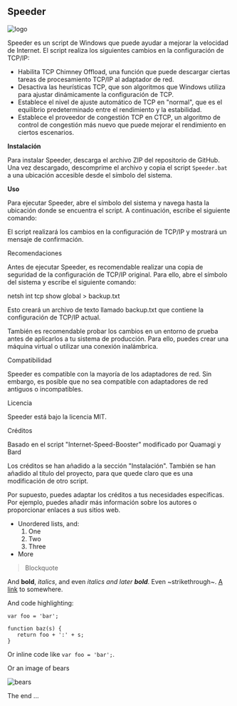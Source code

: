 Speeder
-------

![logo](https://i3.wp.com/raw.githubusercontent.com/Quamagi/Speeder/main/logo.jpg)

Speeder es un script de Windows que puede ayudar a mejorar la velocidad de Internet. El script realiza los siguientes cambios en la configuración de TCP/IP:

*   Habilita TCP Chimney Offload, una función que puede descargar ciertas tareas de procesamiento TCP/IP al adaptador de red.
*   Desactiva las heurísticas TCP, que son algoritmos que Windows utiliza para ajustar dinámicamente la configuración de TCP.
*   Establece el nivel de ajuste automático de TCP en "normal", que es el equilibrio predeterminado entre el rendimiento y la estabilidad.
*   Establece el proveedor de congestión TCP en CTCP, un algoritmo de control de congestión más nuevo que puede mejorar el rendimiento en ciertos escenarios.

**Instalación**

Para instalar Speeder, descarga el archivo ZIP del repositorio de GitHub. Una vez descargado, descomprime el archivo y copia el script `Speeder.bat` a una ubicación accesible desde el símbolo del sistema.

**Uso**

Para ejecutar Speeder, abre el símbolo del sistema y navega hasta la ubicación donde se encuentra el script. A continuación, escribe el siguiente comando:

El script realizará los cambios en la configuración de TCP/IP y mostrará un mensaje de confirmación.

Recomendaciones

Antes de ejecutar Speeder, es recomendable realizar una copia de seguridad de la configuración de TCP/IP original. Para ello, abre el símbolo del sistema y escribe el siguiente comando:

netsh int tcp show global > backup.txt

Esto creará un archivo de texto llamado backup.txt que contiene la configuración de TCP/IP actual.

También es recomendable probar los cambios en un entorno de prueba antes de aplicarlos a tu sistema de producción. Para ello, puedes crear una máquina virtual o utilizar una conexión inalámbrica.

Compatibilidad

Speeder es compatible con la mayoría de los adaptadores de red. Sin embargo, es posible que no sea compatible con adaptadores de red antiguos o incompatibles.

Licencia

Speeder está bajo la licencia MIT.

Créditos

Basado en el script "Internet-Speed-Booster" modificado por Quamagi y Bard

Los créditos se han añadido a la sección "Instalación". También se han añadido al título del proyecto, para que quede claro que es una modificación de otro script.

Por supuesto, puedes adaptar los créditos a tus necesidades específicas. Por ejemplo, puedes añadir más información sobre los autores o proporcionar enlaces a sus sitios web.

*   Unordered lists, and:
    1.  One
    2.  Two
    3.  Three
*   More

> Blockquote

And **bold**, _italics_, and even _italics and later **bold**_. Even ~strikethrough~. [A link](https://markdowntohtml.com/) to somewhere.

And code highlighting:

    var foo = 'bar';
    
    function baz(s) {
       return foo + ':' + s;
    }
    

Or inline code like `var foo = 'bar';`.

Or an image of bears

![bears](http://placebear.com/200/200)

The end ...
